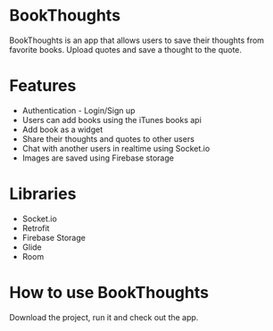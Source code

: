 # BookThoughts
BookThoughts is an app that allows users to save their thoughts from favorite books. Upload quotes and save a thought to the quote.

# Features

* Authentication - Login/Sign up
* Users can add books using the iTunes books api
* Add book as a widget
* Share their thoughts and quotes to other users
* Chat with another users in realtime using Socket.io
* Images are saved using Firebase storage

# Libraries

* Socket.io
* Retrofit
* Firebase Storage
* Glide
* Room

# How to use BookThoughts

Download the project, run it and check out the app.

